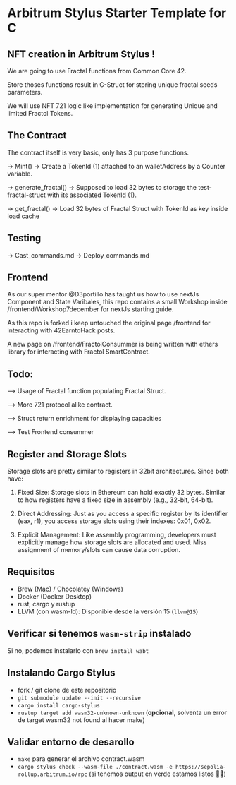 # Arbitrum Stylus Starter Template for C

## NFT creation in Arbitrum Stylus !

We are going to use Fractal functions from Common Core 42.

Store thoses functions result in C-Struct for storing unique fractal seeds parameters.

We will use NFT 721 logic like implementation for generating Unique and limited Fractol Tokens.

## The Contract

The contract itself is very basic, only has 3 purpose functions.

-> Mint() -> Create a TokenId (1) attached to an walletAddress by a Counter variable. 

-> generate_fractal() -> Supposed to load 32 bytes to storage the test-fractal-struct with its associated TokenId (1).

-> get_fractal() -> Load 32 bytes of Fractal Struct with TokenId as key inside load cache

## Testing
-> Cast_commands.md
-> Deploy_commands.md

## Frontend
As our super mentor @D3portillo has taught us how to use nextJs Component and State Varibales, this repo contains a small Workshop inside /frontend/Workshop7december
for nextJs starting guide.

As this repo is forked i keep untouched the original page /frontend for interacting with 42EarntoHack posts.

A new page on /frontend/FractolConsummer is being written with ethers library for interacting with Fractol SmartContract. 

## Todo:
--> Usage of Fractal function populating Fractal Struct.

--> More 721 protocol alike contract. 

--> Struct  return enrichment for displaying capacities

--> Test Frontend consummer

## Register and Storage Slots

Storage slots are pretty similar to registers in 32bit architectures.
Since both have:

1. Fixed Size: Storage slots in Ethereum can hold exactly 32 bytes. Similar to how registers have a fixed size in assembly (e.g., 32-bit, 64-bit).

2. Direct Addressing: Just as you access a specific register by its identifier (eax, r1), you access storage slots using their indexes: 0x01, 0x02.

3. Explicit Management: Like assembly programming, developers must explicitly manage how storage slots are allocated and used. Miss assignment of memory/slots can cause data corruption.

## Requisitos

- Brew (Mac) / Chocolatey (Windows)
- Docker (Docker Desktop)
- rust, cargo y rustup
- LLVM (con wasm-ld): Disponible desde la versión 15 (`llvm@15`)

## Verificar si tenemos `wasm-strip` instalado

Si no, podemos instalarlo con `brew install wabt`

## Instalando Cargo Stylus

- fork / git clone de este repositorio
- `git submodule update --init --recursive`
- `cargo install cargo-stylus`
- `rustup target add wasm32-unknown-unknown` (**opcional**, solventa un error de target wasm32 not found al hacer make)

## Validar entorno de desarollo

- `make` para generar el archivo contract.wasm
- `cargo stylus check --wasm-file ./contract.wasm -e https://sepolia-rollup.arbitrum.io/rpc` (si tenemos output en verde estamos listos 🚀🚀)
